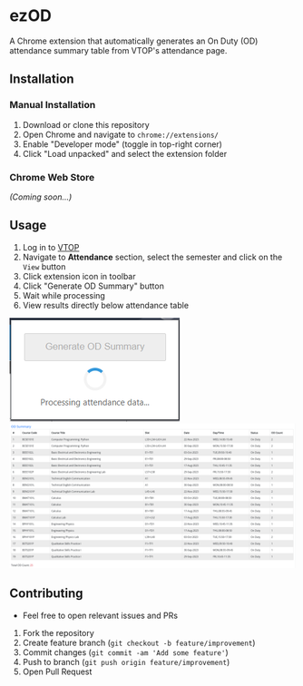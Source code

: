 # ezOD

A Chrome extension that automatically generates an On Duty (OD) attendance summary table from VTOP's attendance page.

## Installation

### Manual Installation
1. Download or clone this repository
2. Open Chrome and navigate to `chrome://extensions/`
3. Enable "Developer mode" (toggle in top-right corner)
4. Click "Load unpacked" and select the extension folder

### Chrome Web Store
*(Coming soon...)*

## Usage
1. Log in to [VTOP](https://vtopcc.vit.ac.in/vtop/login)
2. Navigate to **Attendance** section, select the semester and click on the `View` button
3. Click extension icon in toolbar
4. Click "Generate OD Summary" button
5. Wait while processing
6. View results directly below attendance table

![Popup Image](images/popup.png)
![Summary table](images/table.png)

## Contributing
- Feel free to open relevant issues and PRs
1. Fork the repository
2. Create feature branch (`git checkout -b feature/improvement`)
3. Commit changes (`git commit -am 'Add some feature'`)
4. Push to branch (`git push origin feature/improvement`)
5. Open Pull Request
